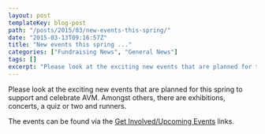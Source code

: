 ```yaml
---
layout: post
templateKey: blog-post
path: "/posts/2015/03/new-events-this-spring/"
date: "2015-03-13T09:16:57Z"
title: "New events this spring ..."
categories: ["Fundraising News", "General News"]
tags: []
excerpt: "Please look at the exciting new events that are planned for this spring to support and celebrate AV..."
---
```


Please look at the exciting new events that are planned for this spring to support and celebrate AVM. Amongst others, there are exhibitions, concerts, a quiz or two and runners.

The events can be found via the [Get Involved/Upcoming Events](https://www.africanvision.org.uk/events/) links.